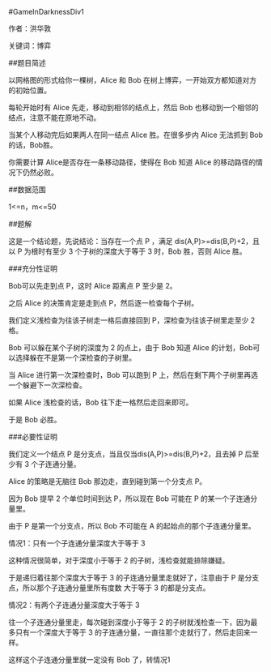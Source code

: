 #GameInDarknessDiv1

作者：洪华敦

关键词：博弈

##题目简述

以网格图的形式给你一棵树，Alice 和 Bob 在树上博弈，一开始双方都知道对方的初始位置。

每轮开始时有 Alice 先走，移动到相邻的结点上，然后 Bob 也移动到一个相邻的结点，注意不能在原地不动。

当某个人移动完后如果两人在同一结点 Alice 胜。在很多步内 Alice 无法抓到 Bob 的话，Bob胜。

你需要计算 Alice是否存在一条移动路径，使得在 Bob 知道 Alice 的移动路径的情况下仍然必败。

##数据范围

1<=n，m<=50

##题解

这是一个结论题，先说结论：当存在一个点 P ，满足 dis(A,P)>=dis(B,P)+2，且以 P 为根时有至少 3 个子树的深度大于等于 3 时，Bob 胜，否则 Alice 胜。

###充分性证明

Bob可以先走到点 P，这时 Alice 距离点 P 至少是 2。

之后 Alice 的决策肯定是走到点 P，然后逐一检查每个子树。

我们定义浅检查为往该子树走一格后直接回到 P，深检查为往该子树里走至少 2 格。

Bob 可以躲在某个子树的深度为 2 的点上，由于 Bob 知道 Alice 的计划，Bob可以选择躲在不是第一个深检查的子树里。

当 Alice 进行第一次深检查时，Bob 可以跑到 P 上，然后在剩下两个子树里再选一个躲避下一次深检查。

如果 Alice 浅检查的话，Bob 往下走一格然后走回来即可。

于是 Bob 必胜。

###必要性证明

我们定义一个结点 P 是分支点，当且仅当dis(A,P)>=dis(B,P)+2，且去掉 P 后至少有 3 个子连通分量。

Alice 的策略是无脑往 Bob 那边走，直到碰到第一个分支点 P。

因为 Bob 提早 2 个单位时间到达 P，所以现在 Bob 可能在 P 的某一个子连通分量里。

由于 P 是第一个分支点，所以 Bob 不可能在 A 的起始点的那个子连通分量里。

情况1：只有一个子连通分量深度大于等于 3

这种情况很简单，对于深度小于等于 2 的子树，浅检查就能排除嫌疑。

于是递归着往那个深度大于等于 3 的子连通分量里走就好了，注意由于 P 是分支点，所以那个子连通分量里所有度数 大于等于 3 的都是分支点。

情况2：有两个子连通分量深度大于等于 3

往一个子连通分量里走，每次碰到深度小于等于 2 的子树就浅检查一下，因为最多只有一个深度大于等于 3 的子连通分量，一直往那个走就行了，然后走回来一样。

这样这个子连通分量里就一定没有 Bob 了，转情况1